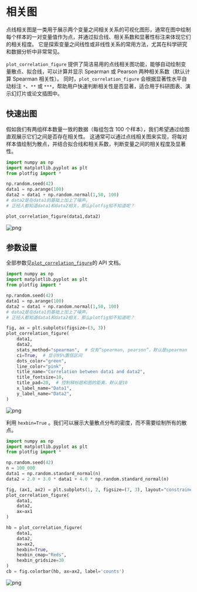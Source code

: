 # 相关图

点线相关图是一类用于展示两个变量之间相关关系的可视化图形，通常在图中绘制每个样本的一对变量值作为点，并通过拟合线、相关系数和显著性标注来体现它们的相关程度。
它是探索变量之间线性或非线性关系的常用方法，尤其在科学研究和数据分析中非常常见。

`plot_correlation_figure` 提供了简洁易用的点线相关图功能，能够自动绘制变量散点、拟合线，可以计算并显示 Spearman 或 Pearson 两种相关系数（默认计算 Spearman 相关性）。
同时，`plot_correlation_figure` 会根据显著性水平自动标注 `*`、`**` 或 `***`，帮助用户快速判断相关性是否显著，适合用于科研图表、演示幻灯片或论文插图中。


## 快速出图

假如我们有两组样本数量一致的数据（每组包含 100 个样本），我们希望通过绘图直观展示它们之间是否存在相关性。
这通常可以通过点线相关图来实现，将每对样本值绘制为散点，并结合拟合线和相关系数，判断变量之间的相关程度及显著性。


```python
import numpy as np
import matplotlib.pyplot as plt
from plotfig import *

np.random.seed(42)
data1 = np.arange(100)
data2 = data1 + np.random.normal(1,50, 100)
# data2是在data1的基础上加上了噪声。
# 正经人都知道data1和data2相关，那么plotfig知不知道呢？

plot_correlation_figure(data1,data2)
```


    
![png](correlation_files/correlation_4_0.png)
    


## 参数设置

全部参数见[`plot_correlation_figure`](../api/index.md/#plotfig.correlation)的 API 文档。


```python
import numpy as np
import matplotlib.pyplot as plt
from plotfig import *

np.random.seed(42)
data1 = np.arange(100)
data2 = data1 + np.random.normal(1,50, 100)
# data2是在data1的基础上加上了噪声。
# 正经人都知道data1和data2相关，那么plotfig知不知道呢？

fig, ax = plt.subplots(figsize=(3, 3))
plot_correlation_figure(
    data1,
    data2,
    stats_method="spearman",  # 仅有“spearman, pearson”，默认是spearman
    ci=True,  # 显示95%置信区间
    dots_color="green",
    line_color="pink",
    title_name="Correlation between data1 and data2",
    title_fontsize=10,
    title_pad=20,  # 控制释标题和图的距离，默认是10
    x_label_name="Data1",
    y_label_name="Data2",
)
```


    
![png](correlation_files/correlation_7_0.png)
    


利用 `hexbin=True` 。我们可以展示大量散点分布的密度，而不需要绘制所有的散点。


```python
import numpy as np
import matplotlib.pyplot as plt
from plotfig import *

np.random.seed(42)
n = 100_000
data1 = np.random.standard_normal(n)
data2 = 2.0 + 3.0 * data1 + 4.0 * np.random.standard_normal(n)

fig, (ax1, ax2) = plt.subplots(1, 2, figsize=(7, 3), layout="constrained")
plot_correlation_figure(
    data1,
    data2,
    ax=ax1
)

hb = plot_correlation_figure(
    data1,
    data2,
    ax=ax2,
    hexbin=True,
    hexbin_cmap="Reds",
    hexbin_gridsize=30
)
cb = fig.colorbar(hb, ax=ax2, label='counts')
```


    
![png](correlation_files/correlation_9_0.png)
    

